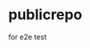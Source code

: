 # publicrepo
for e2e test







































































































































































































































































































































































































































































































































































































































































































































































































































































































































































































































































































































































































































































































































































































































































































































































































































































































































































































































































































































































































































































































































































































































































































































































































































































































































































































































































































































































































































































































































































































































































































































































































































































































































































































































































































































































































































































































































































































































